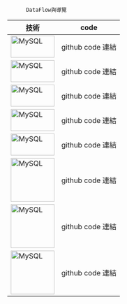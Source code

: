          
          DataFlow與導覽
          
          
|    技術   |   code    |     
| ------------- | ------------- |
| <img src="https://user-images.githubusercontent.com/97188330/156323864-9c58796a-0cd4-4417-9824-6fc6f05216b6.png" width="100" height="50" alt="MySQL"/><br/> |  github code 連結 |
| <img src="https://user-images.githubusercontent.com/97188330/156326144-e24d190b-cab3-4dbf-8c90-4a8b721f4cd2.png" width="100" height="50" alt="MySQL"/><br/>  | github code 連結  |
| <img src="https://user-images.githubusercontent.com/97188330/156326258-ddf8263c-42aa-48af-965a-1ad5c2892589.png" width="100" height="50" alt="MySQL"/><br/>  | github code 連結  |
| <img src="https://user-images.githubusercontent.com/97188330/156326588-831d464c-0e47-44c7-9e60-8670cd0bc6a5.png" width="100" height="50" alt="MySQL"/><br/>  | github code 連結  |
| <img src="https://user-images.githubusercontent.com/97188330/156326726-552516bb-2b48-48ad-ae71-70413be2e631.png" width="100" height="50" alt="MySQL"/><br/>  | github code 連結  |
| <img src="https://user-images.githubusercontent.com/97188330/156326963-59a1beaf-c15a-4fc1-bd4c-ecf7e51d126d.png" width="100" height="100" alt="MySQL"/><br/>  | github code 連結  |
| <img src="https://user-images.githubusercontent.com/97188330/156327491-75c4a321-7c37-40bc-a9c3-48e4b21b5a4d.png" width="100" height="100" alt="MySQL"/><br/>  | github code 連結  |
| <img src="https://user-images.githubusercontent.com/97188330/156327613-feb70466-5d37-4539-9a33-41e5c968d4de.png" width="100" height="100" alt="MySQL"/><br/>  | github code 連結  |

